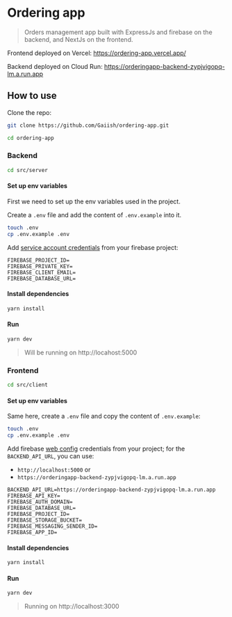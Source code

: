 # Ordering app

> Orders management app built with ExpressJs and firebase on the backend, and NextJs on the frontend.

Frontend deployed on Vercel: https://ordering-app.vercel.app/

Backend deployed on Cloud Run: https://orderingapp-backend-zypjvigopq-lm.a.run.app

## How to use

Clone the repo:

```sh
git clone https://github.com/Gaiish/ordering-app.git

cd ordering-app
```

### Backend

```sh
cd src/server
```

#### Set up env variables

First we need to set up the env variables used in the project.

Create a `.env` file and add the content of `.env.example` into it.

```sh
touch .env
cp .env.example .env
```

Add [service account credentials](https://firebase.google.com/docs/admin/setup) from your firebase project:

```env
FIREBASE_PROJECT_ID=
FIREBASE_PRIVATE_KEY=
FIREBASE_CLIENT_EMAIL=
FIREBASE_DATABASE_URL=
```

#### Install dependencies

```sh
yarn install
```

#### Run

```sh
yarn dev
```

> Will be running on http://locahost:5000

### Frontend

```sh
cd src/client
```

#### Set up env variables

Same here, create a `.env` file and copy the content of `.env.example`:

```sh
touch .env
cp .env.example .env
```

Add firebase [web config](https://firebase.google.com/docs/web/setup) credentials from your project; for the `BACKEND_API_URL`, you can use:

- `http://localhost:5000` or
- `https://orderingapp-backend-zypjvigopq-lm.a.run.app`

```env
BACKEND_API_URL=https://orderingapp-backend-zypjvigopq-lm.a.run.app
FIREBASE_API_KEY=
FIREBASE_AUTH_DOMAIN=
FIREBASE_DATABASE_URL=
FIREBASE_PROJECT_ID=
FIREBASE_STORAGE_BUCKET=
FIREBASE_MESSAGING_SENDER_ID=
FIREBASE_APP_ID=
```

#### Install dependencies

```sh
yarn install
```

#### Run

```sh
yarn dev
```

> Running on http://localhost:3000
